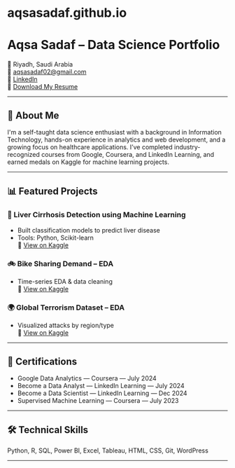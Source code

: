 # aqsasadaf.github.io
# Aqsa Sadaf – Data Science Portfolio

📍 Riyadh, Saudi Arabia  
📧 aqsasadaf02@gmail.com  
🔗 [LinkedIn](https://www.linkedin.com/in/aqsa-sadaf-b21ba221b/)  
📄 [Download My Resume](./Aqsa_Sadaf_CV.pdf)

---

## 👋 About Me

I'm a self-taught data science enthusiast with a background in Information Technology, hands-on experience in analytics and web development, and a growing focus on healthcare applications. I’ve completed industry-recognized courses from Google, Coursera, and LinkedIn Learning, and earned medals on Kaggle for machine learning projects.

---

## 📊 Featured Projects

### 🔬 Liver Cirrhosis Detection using Machine Learning
- Built classification models to predict liver disease
- Tools: Python, Scikit-learn  
🔗 [View on Kaggle](https://www.kaggle.com/code/aqsasadaf/liver-cirrhosis-disease-prediction)

### 🚲 Bike Sharing Demand – EDA
- Time-series EDA & data cleaning  
🔗 [View on Kaggle](https://www.kaggle.com/code/aqsasadaf/bike-sharing-demand-eda-and-preprocessing)

### 🌍 Global Terrorism Dataset – EDA
- Visualized attacks by region/type  
🔗 [View on Kaggle](https://www.kaggle.com/code/aqsasadaf/global-terrorism-dataset-eda)

---

## 📜 Certifications

- Google Data Analytics — Coursera — July 2024  
- Become a Data Analyst — LinkedIn Learning — July 2024  
- Become a Data Scientist — LinkedIn Learning — Dec 2024  
- Supervised Machine Learning — Coursera — July 2023

---

## 🛠 Technical Skills

Python, R, SQL, Power BI, Excel, Tableau, HTML, CSS, Git, WordPress

---
